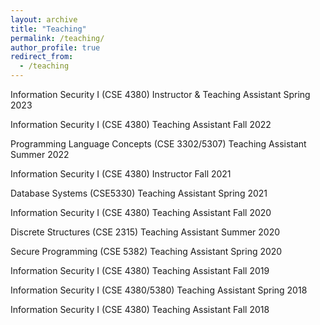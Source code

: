 ```yaml
---
layout: archive
title: "Teaching"
permalink: /teaching/
author_profile: true
redirect_from:
  - /teaching
---
```


Information Security I (CSE 4380) Instructor & Teaching Assistant      Spring 2023   

Information Security I (CSE 4380) Teaching Assistant                   Fall 2022

Programming Language Concepts (CSE 3302/5307) Teaching Assistant	   Summer 2022

Information Security I (CSE 4380) Instructor                           Fall 2021

Database Systems (CSE5330) Teaching Assistant                          Spring 2021

Information Security I (CSE 4380) Teaching Assistant                   Fall 2020

Discrete Structures (CSE 2315) Teaching Assistant					   Summer 2020

Secure Programming (CSE 5382)  Teaching Assistant					   Spring 2020

Information Security I (CSE 4380) Teaching Assistant                   Fall 2019

Information Security I (CSE 4380/5380) Teaching Assistant              Spring 2018

Information Security I (CSE 4380) Teaching Assistant                   Fall 2018